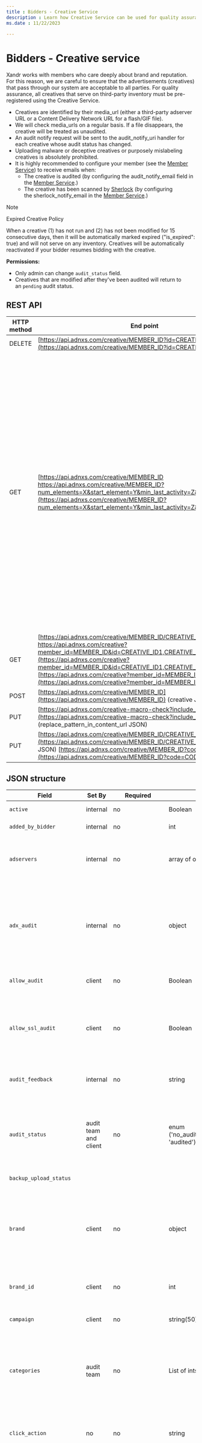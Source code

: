 ```yaml
---
title : Bidders - Creative Service
description : Learn how Creative Service can be used for quality assurance of all creatives that pass through our system.
ms.date : 11/22/2023

---
```



# Bidders - Creative service

Xandr works with members who care deeply about
brand and reputation. For this reason, we are careful to ensure that the
advertisements (creatives) that pass through our system are acceptable
to all parties. For quality assurance, all creatives that serve on
third-party inventory must be pre-registered using the Creative Service.

- Creatives are identified by their media_url (either a third-party
  adserver URL or a Content Delivery Network URL for a flash/GIF file).
- We will check media_urls on a regular basis. If a file disappears, the
  creative will be treated as unaudited.
- An audit notify request will be sent to the audit_notify_uri handler
  for each creative whose audit status has changed.
- Uploading malware or deceptive creatives or purposely mislabeling
  creatives is absolutely prohibited.
- It is highly recommended to configure your member (see the [Member Service](member-service.md)) to receive emails
  when:
  - The creative is audited (by configuring the audit_notify_email field
    in the [Member Service](member-service.md).)
  - The creative has been scanned by [Sherlock](sherlock-creative-quality-control.md) (by configuring
    the sherlock_notify_email in the [Member Service](member-service.md).)

> [!NOTE]
> Expired Creative Policy
>
> When a creative (1) has not run and (2) has not been modified for 15 consecutive days, then it will be automatically marked expired ("is_expired": true) and will not serve on any inventory. Creatives will be automatically reactivated if your bidder resumes bidding with the creative.

**Permissions:**

- Only admin can change `audit_status` field.
- Creatives that are modified after they've been audited will return to
  an `pending` audit status.


## REST API

| HTTP method | End point                                                                                                                                                                                                      | Description                                                                                                                                                                                                                                                                                                                                                                                                                                                                                                                                                                                                                               |
|-------------|----------------------------------------------------------------------------------------------------------------------------------------------------------------------------------------------------------------|-------------------------------------------------------------------------------------------------------------------------------------------------------------------------------------------------------------------------------------------------------------------------------------------------------------------------------------------------------------------------------------------------------------------------------------------------------------------------------------------------------------------------------------------------------------------------------------------------------------------------------------------|
| DELETE      | [https://api.adnxs.com/creative/MEMBER_ID?id=CREATIVE_ID](https://api.adnxs.com/creative/MEMBER_ID?id=CREATIVE_ID)                                                                                                                                                        | Delete a creative.                                                                                                                                                                                                                                                                                                                                                                                                                                                                                                                                                                                                                        |
| GET         | [https://api.adnxs.com/creative/MEMBER_ID https://api.adnxs.com/creative/MEMBER_ID?num_elements=X&start_element=Y&min_last_activity=Z&sort=id.asc](https://api.adnxs.com/creative/MEMBER_ID?num_elements=X&start_element=Y&min_last_activity=Z&sort=id.asc)                                                               | View all of a member's creatives. <br>**Note**: If you have more than 100 creatives for a member, please use the num_elements and start_element parameters discussed below. <br><br> To see a specific number and range of creatives for a member. X is the number of elements to be returned. This should be 100 or lower. Y is the first element of the X elements to be returned. The first element is 0. If you use num_elements, you must also specify the start_element. To retrieve unique paginated results use the parameter `&sort=id.asc` as shown below. You may also specify `min_last_activity=Z` as a filter. Z must be in the form `YYYY-MM-DD`. |
| GET         | [https://api.adnxs.com/creative/MEMBER_ID/CREATIVE_ID https://api.adnxs.com/creative?member_id=MEMBER_ID&id=CREATIVE_ID1,CREATIVE_ID2,CREATIVE_ID3](https://api.adnxs.com/creative?member_id=MEMBER_ID&id=CREATIVE_ID1,CREATIVE_ID2,CREATIVE_ID3) [https://api.adnxs.com/creative?member_id=MEMBER_ID&code=CODE](https://api.adnxs.com/creative?member_id=MEMBER_ID&code=CODE) | View a specific creative.                                                                                                                                                                                                                                                                                                                                                                                                                                                                                                                                                                                                                 |
| POST        | [https://api.adnxs.com/creative/MEMBER_ID](https://api.adnxs.com/creative/MEMBER_ID) (creative JSON)                                                                                                                                                       | Add a new creative.                                                                                                                                                                                                                                                                                                                                                                                                                                                                                                                                                                                                                       |
| PUT         | [https://api.adnxs.com/creative-macro-check?include_tests=1](https://api.adnxs.com/creative-macro-check?include_tests=1) (replace_pattern_in_content_url JSON)                                                                                                               | Modify an existing creative.                                                                                                                                                                                                                                                                                                                                                                                                                                                                                                                                                                                                              |
| PUT         | [https://api.adnxs.com/creative/MEMBER_ID/CREATIVE_ID](https://api.adnxs.com/creative/MEMBER_ID/CREATIVE_ID) (creative JSON) [https://api.adnxs.com/creative/MEMBER_ID?code=CODE](https://api.adnxs.com/creative/MEMBER_ID?code=CODE)                                                                                        |                                                                                                                                                                                                                                                                                                                                                                                                                                                                                                                                                                                                                                           |

## JSON structure

| Field                   | Set By                | Required                                          | Type                                                            | Description                                                                                                                                                                                                                                                                                                                                                                                                                                                                                                                                     |
|-------------------------|-----------------------|---------------------------------------------------|-----------------------------------------------------------------|-------------------------------------------------------------------------------------------------------------------------------------------------------------------------------------------------------------------------------------------------------------------------------------------------------------------------------------------------------------------------------------------------------------------------------------------------------------------------------------------------------------------------------------------------|
| `active`                  | internal              | no                                                | Boolean                                                         | **Read-only**. The current state of the creative.                                                                                                                                                                                                                                                                                                                                                                                                                                                                                                   |
| `added_by_bidder`         | internal              | no                                                | int                                                             | The ID of the bidder that added this creative.                                                                                                                                                                                                                                                                                                                                                                                                                                                                                                  |
| `adservers`               | internal              | no                                                | array of objects                                                | **Read-only**. The ad servers that deliver the creative or are called for data collection purposes during the delivery of the creative.                                                                                                                                                                                                                                                                                                                                                                                                             |
| `adx_audit`               | internal              | no                                                | object                                                          | **Read only**. This object contains information about the status and feedback related to the Google Ad Exchange audit of the creative. Information about whether or not a creative has been approved is returned in the `audit_status` field.                                                                                                                                                                                                                                                                                                         |
| `allow_audit`             | client                | no                                                | Boolean                                                         | Set to true if you would like to opt the creative into the audit process.                                                                                                                                                                                                                                                                                                                                                                                                                                                                       |
| `allow_ssl_audit`         | client                | no                                                | Boolean                                                         | If true, the creative will be submitted for secure (https) auditing. If false, the creative will not be submitted. If true, either media_url_secure or content_secure is required as well. <br> **Default**: false                                                                                                                                                                                                                                                                                                                                       |
| `audit_feedback`          | internal              | no                                                | string                                                          | If the creative has failed the creative audit for Xandr, this includes the audit team's reasoning.                                                                                                                                                                                                                                                                                                                                                                                                                                              |
| `audit_status`            | audit team and client | no                                                | enum ('no_audit','pending','rejected','unauditable', 'audited') | The status of the audit. This field is set by the Xandr creative auditing team. A creative that does not have audit_status "audited" may be resubmitted for audit by setting the audit_status of the creative to "pending."                                                                                                                                                                                                                                                                                                                     |
| `backup_upload_status`    |                       |                                                   |                                                                 | **Deprecated**.                                                                                                                                                                                                                                                                                                                                                                                                                                                                                                                                     |
| `brand`                   | client                | no                                                | object                                                          | Contains the id of the brand of the company advertising the creative, the name, and the category_id. Will be audited. <br> **Tip**: To return `category_name` as well, pass `show_category_name=true` in the query string of your call.                                                                                                                                                                                                                                                                                                                      |
| `brand_id`                | client                | no                                                | int                                                             | The id of the brand of the company advertising the creative.                                                                                                                                                                                                                                                                                                                                                                                                                                                                                    |
| `campaign`                | client                | no                                                | string(50)                                                      | The (optional) name of the campaign for this creative - used for reporting/management purposes.                                                                                                                                                                                                                                                                                                                                                                                                                                                 |
| `categories`              | audit team            | no                                                | List of ints                                                    | IDs of categories associated with the creative - see [Category Service](category-service.md). For GET, these are only returned if you use the flag attributes=true in the request URL.                                                                                                                                                                                                                                                                                                                                                                                 |
| `click_action`            | no                    | no                                                | string                                                          | The action that the device should take when the creative is clicked. Currently, this field will be set to the only supported click action, "click-to-web" <br> **Default**: click-to-web                                                                                                                                                                                                                                                                                                                                                                 |
| `click_target`            | no                    | no                                                | string                                                          | The target of the click_action. For click-to-web, this is the `click_url` of the creative.  `click_url` will eventually be deprecated in favor of this field.                                                                                                                                                                                                                                                                                                                                                                                       |
| `click_trackers`          |                       |                                                   |                                                                 | **Deprecated**.                                                                                                                                                                                                                                                                                                                                                                                                                                                                                                                                     |
| `click_url`               | client                | yes (When creative.format is image)               | string(1000)                                                    | Does not work for Bidder clients.                                                                                                                                                                                                                                                                                                                                                                                                                                                                                                               |
| `code`                    | client                | no                                                | string (100)                                                    | The member code of the creative; used for external ID mapping purposes only (see [Incoming Bid Response from Bidders](incoming-bid-response-from-bidders.md)).                                                                                                                                                                                                                                                                                                                                                                                                                           |
| `content`                 | client                | no (if media_url exists)                          | text                                                            | The raw javascript or html content of the creative used instead of a media_url.                                                                                                                                                                                                                                                                                                                                                                                                                                                                 |
| `content_secure`          | client                | no (if media_url_secure exists)                   | text                                                            | Javascript or HTML content when "format" is "raw-js" or "iframe-html" served on a secure ad call.                                                                                                                                                                                                                                                                                                                                                                                                                                               |
| `created_on`              | internal              | no                                                | timestamp                                                       | The timestamp when the creative was originally uploaded to Xandr                                                                                                                                                                                                                                                                                                                                                                                                                                                                                |
| `creative_upload_status`  |                       |                                                   |                                                                 | **Deprecated**.                                                                                                                                                                                                                                                                                                                                                                                                                                                                                                                                     |
| `description`             |                       | no                                                | string (400)                                                    | Optional description associated with the creative.                                                                                                                                                                                                                                                                                                                                                                                                                                                                                              |
| `filter`                  |                       |                                                   |                                                                 | **Deprecated**.                                                                                                                                                                                                                                                                                                                                                                                                                                                                                                                                     |
| `flash_backup_url`        |                       | no                                                | string                                                          | Backup for flash format creatives, which will be served if the user's browser doesn't support flash.                                                                                                                                                                                                                                                                                                                                                                                                                                            |
| `flash_click_variable`    | client                | no                                                | string                                                          | For flash creatives only. Attempting to `POST` or `PUT` to this field for non-flash creatives is not enabled. This is the name of the Flash clickTAG variable into which Xandr will insert a click tracking URL (if click tracking is enabled) that will be followed when the user clicks on the creative. See [Adobe's designer's guide](https://www.adobe.com/resources/richmedia/tracking/designers_guide/) on how to set up a Flash file to use the clickTAG variable.                                                                                                                                                 |
| `format`                  |                       |                                                   |                                                                 | **Deprecated**.                                                                                                                                                                                                                                                                                                                                                                                                                                                                                                                                     |
| `height`                  | client                | yes                                               | int                                                             | The height of the creative in pixels.                                                                                                                                                                                                                                                                                                                                                                                                                                                                                                           |
| `id`                      | internal              | yes (on update)                                   | int                                                             | The ID of the creative; used for internal matching purposes only.                                                                                                                                                                                                                                                                                                                                                                                                                                                                               |
| `impression_trackers`     |                       |                                                   |                                                                 | **Deprecated**.                                                                                                                                                                                                                                                                                                                                                                                                                                                                                                                                     |
| `is_expired`              | internal              | no                                                | boolean                                                         | Indicates whether the creative has been served or modified in the past 15 days.                                                                                                                                                                                                                                                                                                                                                                                                                                                                 |
| `is_prohibited`           | internal              | no                                                | boolean                                                         | True if the Xandr internal auditing system has detected malicious behavior while analyzing the creative. If True, this creative will not be eligible to serve.                                                                                                                                                                                                                                                                                                                                                                                  |
| `is_suspicious`           | internal              | no                                                | boolean                                                         | True if the Xandr internal auditing system has detected suspect behavior while analyzing the creative. If True, this creative will not be eligible to serve.                                                                                                                                                                                                                                                                                                                                                                                    |
| `language_id`             | audit team            | no                                                | int                                                             | ID of the creative's language - see [Language service](language-service.md)                                                                                                                                                                                                                                                                                                                                                                                                                                                                                            |
| `last_activity`           | internal              | no                                                | timestamp                                                       | The date and time when the creative was last modified. Timezone is UTC. **Read Only**.                                                                                                                                                                                                                                                                                                                                                                                                                                                              |
| `last_checked`            | internal              | no                                                | timestamp                                                       | The timestamp that the URL was last checked for existence.                                                                                                                                                                                                                                                                                                                                                                                                                                                                                      |
| `media_subtypes`          |                       |                                                   |                                                                 | **Deprecated**.                                                                                                                                                                                                                                                                                                                                                                                                                                                                                                                                     |
| `media_url`               | client                | no (if content exists)                            | string(1000)                                                    | The URL of the creative - can be image, flash, html, javascript. URL must exist and should be on a CDN or equivalent.                                                                                                                                                                                                                                                                                                                                                                                                                           |
| `media_url_secure`        | client                | no (if content_secure exists)                     | string(1000)                                                    | The URL of the secure (https) creative - can be image, flash, HTML, javascript to be served on a secure ad call. URL must exist and should be on a CDN or equivalent.                                                                                                                                                                                                                                                                                                                                                                           |
| `member_id`               | client                | no                                                | int                                                             | The ID of the member this creative belongs to. This is specified in the URI of the API call and does not need to also be in the JSON.                                                                                                                                                                                                                                                                                                                                                                                                           |
| `mobile`                  | client                | no                                                | object                                                          | Information needed for mobile creatives to pass the creative audit. See [Mobile](#mobile) below.                                                                                                                                                                                                                                                                                                                                                                                                                                                           |
| `native`                  |                       |                                                   |                                                                 | **Deprecated**.                                                                                                                                                                                                                                                                                                                                                                                                                                                                                                                                     |
| `native_attribute`        | client                | yes (required for native ads with template 39461) | object                                                          | This is the native object that contains elements required for native ads. For more information, see the description of the [Native Attribute](#native-attribute) object below.                                                                                                                                                                                                                                                                                                                                                                                       |
| `no_iframes`              |                       |                                                   |                                                                 | **Deprecated**.                                                                                                                                                                                                                                                                                                                                                                                                                                                                                                                                     |
| `no_iframes`              |                       |                                                   |                                                                 | **Deprecated**.                                                                                                                                                                                                                                                                                                                                                                                                                                                                                                                                     |
| `not_found`               | internal              | no                                                | boolean                                                         | How many times the URL has failed to load. After a certain number of checks, the creative will deactivate.                                                                                                                                                                                                                                                                                                                                                                                                                                      |
| `original_content`        | internal              | no                                                | string                                                          | This field is for reference only. When a tag with third party content is uploaded to Xandr, the original content uploaded with the creative will be stored in this field. <br> **Default**: Required on POST when submitting as type  `raw-html`.                                                                                                                                                                                                                                                                                                          |
| `original_content_secure` | internal              | no                                                | string                                                          | See original_content. This is the secure version of this content.                                                                                                                                                                                                                                                                                                                                                                                                                                                                               |
| `passed_sherlock_audit`   | internal              | no                                                | boolean                                                         | Indicates whether the creative has been recently checked by the Xandr automated creative auditing system ("Sherlock").                                                                                                                                                                                                                                                                                                                                                                                                                          |
| `pixel_type`              |                       |                                                   |                                                                 | **Deprecated**. Please use the `pixels` field instead.                                                                                                                                                                                                                                                                                                                                                                                                                                                                                                |
| `pixel_url`               |                       |                                                   |                                                                 | **Deprecated**. Please use the `pixels` field instead.                                                                                                                                                                                                                                                                                                                                                                                                                                                                                                |
| `pixel_url_secure`        |                       |                                                   |                                                                 | **Deprecated**. Please use the `pixels` field instead.                                                                                                                                                                                                                                                                                                                                                                                                                                                                                                |
| `pixels`                  | client                | no                                                | array of objects                                                | The pixels to serve with the creative. They can be for external impression tracking, external click tracking, or other purposes, such as adding the AdChoices icon to a creative. See [Pixels](#pixels) below for more details.                                                                                                                                                                                                                                                                                                                            |
| `placement`               | client                | no                                                | string(50)                                                      | The (optional) name of the placement for this creative - used for reporting/management purposes.                                                                                                                                                                                                                                                                                                                                                                                                                                                |
| `pop_values`              |                       |                                                   |                                                                 | **Deprecated**.                                                                                                                                                                                                                                                                                                                                                                                                                                                                                                                                     |
| `segments`                | client                | no                                                | array                                                           | A list of segments that a user will be added to upon viewing or clicking on this creative. For more information, see [Segments](#segments) below.  Example: `"segments": [ { "id": 11111, "action": "add_on_view" }, { "id": 22222, "action": "add_on_click" } ]`                                                                                                                                                                                                                                                                                              |
| `size_in_bytes`           | internal              | no                                                | int                                                             | The size of the media file in bytes.                                                                                                                                                                                                                                                                                                                                                                                                                                                                                                            |
| `sla`                     | client                | no                                                | integer                                                         | The target timeframe when requesting a platform audit.  A value of 0 is standard, 2 is priority/rush.  Default is 0. <br> **Note**: When requesting a standard audit, the api will populate this field with a value of null.                                                                                                                                                                                                                                                                                                                             |
| `ssl_status`              | audit team            | no                                                | enum('disabled','pending','approved','failed')                  | Only creatives with ssl_status = approved will be eligible to serve on secure inventory.  **Note**: If a creative fails the ssl Sherlock audit, you can submit it for a retest (once you've fixed the downstream non-secure content) by changing this field to "pending". <br> **Default**: 'disabled'                                                                                                                                                                                                                                                       |
| `state`                   | internal              | no                                                | enum                                                            | The state of the creative. Possible values are "active" or "inactive"                                                                                                                                                                                                                                                                                                                                                                                                                                                                           |
| `status`                  | client                | no                                                | object                                                          | The status of the creative describing if the creative is ready to serve. See [Status](#status) below for details.                                                                                                                                                                                                                                                                                                                                                                                                                                          |
| `technical_attributes`    | audit team            | no                                                | List of ints                                                    | IDs of technical attributes associated with the creative - see [Technical Attribute Service](technical-attribute-service.md). For GET, these are only returned if you use the flag attributes=true in the request URL.                                                                                                                                                                                                                                                                                                                                                            |
| `template`                | client                | yes                                               | object                                                          | The creative template (ex.:  `template_id 6` ) for the creative's format and media type (i.e., flash and expandable). The template includes code to control how the creative renders on web pages. For more details, see [Creative Template](#creative-template) below. <br> **Warning**: When using a template for the "raw-html" format (HTML that will not be served in an iFrame), everything in the `content` field must be `escaped` (quotes, slashes, etc.,) and wrapped in a `document.write()`; statement. This is necessary to deliver the content to the page **Default**: `POST` |
| `text_description`        | client                | yes, only if format is text                       | string up to 70 characters                                      | The lower line of text displayed in a text creative                                                                                                                                                                                                                                                                                                                                                                                                                                                                                             |
| `text_display_url`        | client                | yes, only if format is text                       | string up to 35 characters                                      | The readable URL displayed in a text creative                                                                                                                                                                                                                                                                                                                                                                                                                                                                                                   |
| `text_title`              | client                | yes, only if format is text                       | string up to 25 characters                                      | The top line of text displayed in a text creative                                                                                                                                                                                                                                                                                                                                                                                                                                                                                               |
| `track_clicks`            |                       |                                                   |                                                                 | **Deprecated**.                                                                                                                                                                                                                                                                                                                                                                                                                                                                                                                                     |
| `track_clicks`            |                       |                                                   |                                                                 | **Deprecated**.                                                                                                                                                                                                                                                                                                                                                                                                                                                                                                                                     |
| `video_attribute`         | client                | no                                                | object                                                          | Attributes for third-party in-stream (VAST) video creatives. See [Video Attribute](#video-attribute) below for more details.                                                                                                                                                                                                                                                                                                                                                                                                                                        |
| `width`                   | client                | yes                                               | int                                                             | The width of the creative in pixels.                                                                                                                                                                                                                                                                                                                                                                                                                                                                                                            |


## Mobile

| Field                        | Type   | Description                                                                                                                                                                                                                                                         |
|------------------------------|--------|---------------------------------------------------------------------------------------------------------------------------------------------------------------------------------------------------------------------------------------------------------------------|
| `alternative_landing_page_url` | string | An alternative landing page URL that can be viewed in a desktop browser for creatives that have a landing page targeted to a specific device, operating system, or carrier. <br> **Warning**: You must provide an auditable URL in order for your creative to pass auditing. |



**Audio**

| Field        | Type   | Description                                                                                                                                                                                                                                                                                                                                                                                                                         |
|--------------|--------|-------------------------------------------------------------------------------------------------------------------------------------------------------------------------------------------------------------------------------------------------------------------------------------------------------------------------------------------------------------------------------------------------------------------------------------|
| `click_target` | string | The target of the click_action, which is the action that the device should take when the creative is clicked. Enter a URL that our audit team can use to verify the brand and attributes of your audio creative. Ensure that the site the URL points to is in the same language as the audio. This URL is used only for auditing purposes.  **Warning**: You must provide an auditable URL in order for your creative to pass auditing. |


## Video attribute

The template id for `video_attribute` is 6439 - Video: Standard VAST
(also accepts VPAID), and the object includes the following fields:

> [!NOTE]
> Audio The video attribute object is also used to create audio creatives. The template id for audio is 38745 - Xandr Audio Template (VAST). Both XML-urls and audio file urls are accepted.
>
> VAST check. 
> 
> When adding a third party VAST or VPAID video creative, a series of checks are performed on the XML. There are different outputs you may see and corrective action that can be taken. See [VAST Check](vast-check.md) for details. 


| Field        | Type    | Description                                                                                                                                                                              |
|--------------|---------|------------------------------------------------------------------------------------------------------------------------------------------------------------------------------------------|
| `duration_ms`  | double  | The duration, in milliseconds, of the in-stream (VAST) video creative. This must be greater than `0`.                                                                                      |
| `is_skippable` | boolean | If `true`, the in-stream (VAST) video creative is skippable. Only third-party skippable VAST video creatives are supported; therefore, when `is_skippable` is `true`, `is_hosted` must be `false`. |
| `wrapper`      | object  | The VAST document wrapper that contains the `elements` array and the `trackers` array.                                                                                                       |

## Video attribute wrapper

The `wrapper` object contains the following fields:

| Field      | Type   | Description                      |
|------------|--------|----------------------------------|
| `elements`   | array  | Elements of the VAST wrapper.    |
| `secure_url` | string | Secure URL of the VAST document. |
| `url`        | string | URL of the VAST document.        |

  
**Video attribute wrapper element**

The `elements` array contains the following fields:

At least one element must be specified.

| Field                | Type   | Description                                          |
|----------------------|--------|------------------------------------------------------|
| `trackers`             | array  | VAST event trackers.                                 |
| `type`                 | string | Read only. Type of element. Possible value: "linear" |
| `vast_element_type_id` | int    | VAST element ID. Possible value: `1`: linear           |

 
**Video attribute event trackers**

You can drop pixels on every event that we track in reporting (see
vast_event_type_id below). Add the pixel(s) as `trackers` on the
creative. The `trackers` array contains the following fields: 

| Field              | Type    | Description                                                                                                                                                                                                                                                                                                   |
|--------------------|---------|---------------------------------------------------------------------------------------------------------------------------------------------------------------------------------------------------------------------------------------------------------------------------------------------------------------|
| `event_type`         | string  | Read only. The type of event corresponding to `vast_event_type_id`.                                                                                                                                                                                                                                             |
| `is_segment_pixel`   | boolean | Defines the pixel as a segment pixel, and ensures the userid for that event is added to segment regardless of device type. Default value = **false**. Where this is set to **true**, the url must be configured in the standard format: [https://ib.adnxs.com/seg?add=segmentID](https://ib.adnxs.com/sbounce?%2Fseg%3Fadd%3D137401), otherwise you will receive an error.  |
| `name`               | string  | The name of the event tracker.                                                                                                                                                                                                                                                                                |
| `secure_url`         | string  | The secure URL of the event tracker.                                                                                                                                                                                                                                                                          |
| `url`                | string  | The URL of the event tracker.                                                                                                                                                                                                                                                                                 |
| `vast_event_type_id` | int     | The ID of the VAST event. Possible values: <br> -  1: service <br> - 2: start <br> - 3: skip <br> - 4: error <br> - 5: first_quartile <br> - 6: midpoint <br> - 7 : third_quartile <br> - 8: completion <br> - 9: impression <br> - 10: click                                                                                                                                         |


## Creative template  


You can use the [Creative Template Service](creative-template-service.md) to view all rendering templates that can be assigned to creatives.

| Field | Type | Description                      |
|-------|------|----------------------------------|
| `id`    | int  | The ID of the creative template. |


Here are standard template ids for the most common creative formats.

| ID   | Format      | Name            |
|------|-------------|-----------------|
| `1`    | url-html    | Standard Banner |
| `2`    | url-js      | Standard Banner |
| `3`    | flash       | Standard Banner |
| `4`    | image       | Standard Banner |
| `5`    | raw-js      | Standard Banner |
| `6`    | raw-html    | Standard Banner |
| `7`    | iframe-html | Standard Banner |
| `8`    | url-xml     | In-Banner Video |
| `9`    | url-html    | Popup           |
| `10`   | url-js      | Popup           |
| `11`   | flash       | Popup           |
| `12`   | image       | Popup           |
| `13`   | raw-js      | Popup           |
| `14`   | raw-html    | Popup           |
| `15`   | iframe-html | Popup           |
| `6439` | VAST, VPAID | Standard VAST   |

For Expandable creatives, please see the [Expandables and Rich Media](expandables-and-rich-media.md) page for more details.

## Status

| Name                               | Type           | Description                                                                                                                                                           |
|------------------------------------|----------------|-----------------------------------------------------------------------------------------------------------------------------------------------------------------------|
| `user_ready`                         | boolean        | The status of the creative set by the user describing if the creative is ready to serve or not. Possible values: "true" or "false" <br> **Default**: true                      |
| `hosted_assets_association_complete` | boolean / null | **Read-only**. Status of the creative uploaded by Xandr's internal systems. Possible values: "true" or "false" for hosted creatives and "null" for third-party creatives. |


## Native attribute

The `native_attribute` object contains the following fields. For more
information, see **Adding a native creative** in the Examples .

| Field               | Type             | Description                                                                                                                                                                                                   |
|---------------------|------------------|---------------------------------------------------------------------------------------------------------------------------------------------------------------------------------------------------------------|
| `data_assets`         | array of objects | Attributes of the native creative. See [Data Assets](#data-assets) below for more details.                                                                                                                                    |
| `image_assets`        | array of objects | Attributes of each individual image. See [Image Assets](#image-assets) for more details.                                                                                                                                       |
| `image_trackers`      | array of objects | A list of third-party impression tracking URLs intended to be used with native creatives. For more information, see [Image Trackers](#image-trackers) below.                                                                     |
| `javascript_trackers` | array of objects | A list of third-party impression tracking URLs. For more information, see [Javascript Trackers](#javascript-trackers) below. All OpenRTB and Xandr macros are supported for this field except for ${AUCTION_PRICE} and ${PRICE_PAID}. |
| `link`                | object           | URLs associated with the native creative. See [Link](#link) below for details.                                                                                                                                         |
| `privacy_url`         | string           | If support was indicated in the request, URL of a page informing the user about the buyer’s targeting activity. Xandr does not provide a default privacy link.                                                |
| `video_assets`        | array of objects | Attributes of the video assets. See Video Assets for more details.                                                                                                                                            |

> [!NOTE]
> Please use image_trackers for impression trackers and link.trackers for click trackers.

## Link

The `link` object contains the landing page URL, fallback URL and
Trackers associated with the native creative. The `link` object is
required for native attribute.

The `link` object includes the following fields:

| Field        | Type             | Description                                                                                                                                                    |
|--------------|------------------|----------------------------------------------------------------------------------------------------------------------------------------------------------------|
| `fallback_url` | string           | A backup url if the main deeplink url is not supported.                                                                                                        |
| `trackers`     | array of objects | A list of third-party tracking URLs intended to be used with native creatives. This should be an array of click trackers. See [Trackers](#trackers) below for more details. |
| `url`          | string           | The landing page of the native creative. **Required On**: `POST`,`PUT`                                                                                                 |

> [!NOTE]
> All native creatives are submitted for secure auditing by default.
> - If the secure url has not been specified for any tracker (image trackers, javascript trackers, and creative image asset trackers), secure audit is disabled for that creative.
>
> - If the secure URL has not been specified, but URL is prefixed wit \`https\`, the creative will be submitted for secure audit.

## Trackers

| Name       | Type   | Description                                                                                         |
|------------|--------|-----------------------------------------------------------------------------------------------------|
| `url`        | string | A third-party impression tracking URL. This should contain your impression tracker.                 |
| `url_secure` | string | A third-party impression tracking URL (that uses SSL). This should contain your impression tracker. |

 
## Image trackers

| Name       | Type   | Description                                                                                         |
|------------|--------|-----------------------------------------------------------------------------------------------------|
| `url`        | string | A third-party impression tracking URL. This should contain your impression tracker.                 |
| `url_secure` | string | A third-party impression tracking URL (that uses SSL). This should contain your impression tracker. |


## Javascript trackers

| Name       | Type   | Description                                           |
|------------|--------|-------------------------------------------------------|
| `url`        | string | A third-party javascript tracking URL.                |
| `url_secure` | string | A third-party javascript tracking URL (that uses SSL) |

## Data assets

The `data_assets` object includes the following fields:

| Field     | Type   | Description                                                                                                                                                                                                                                                                                                                                                                                                                                                                                                                                                                                                                                                                                                                   |
|-----------|--------|-------------------------------------------------------------------------------------------------------------------------------------------------------------------------------------------------------------------------------------------------------------------------------------------------------------------------------------------------------------------------------------------------------------------------------------------------------------------------------------------------------------------------------------------------------------------------------------------------------------------------------------------------------------------------------------------------------------------------------|
| `data_type` | string | The asset type for the native creative. Possible values: <br> - sponsored_by <br> - title <br> - description <br> - rating <br> - call_to_action <br> - display_url <br> - likes <br> - downloads <br> - price <br> - sale_price <br> - phone <br> - address <br> - additional_description                                                                                                                                                                                                                                                                                                                                                                                                                                                                                                                               |
| `value`     | string | The description of the `data_type asset` that you have specified. <br> - "sponsored_by" - brand name of the sponsor <br> - "title" - title of the creative <br> - "description" - description of the product or service being advertised <br> - "rating" - rating of the product being offered <br> - "call_to_action" - suggested action for next step  <br> - "display_url" - the URL you would like displayed <br> - "likes" - social media likes <br> - "downloads" - number downloads/installs of this product <br> - "price" - Price for product / app / in-app purchase <br> - "sale_price" - sale price that can be used together with price to indicate a discounted price <br> - "phone" - phone number "address" - address <br> - "additional_description" - the longer version of your ad's description |

## Image assets

The image`_assets` object includes the following fields:

| Field                | Type   | Description                                                                                                                                |
|----------------------|--------|--------------------------------------------------------------------------------------------------------------------------------------------|
| `creative_asset_image` | object | The object containing details of the creative asset. Required for third-party native creatives. See details in [Creative Asset Image](#creative-asset-image) below. |
| `image_type`           | string | The format of the image. Possible values include: <br> - icon_image <br> - main_image                                                                    |


## Creative asset image

| Field      | Type   | Description                                |
|------------|--------|--------------------------------------------|
| `height`     | int    | The height of the image. Value must be > 0 |
| `url`        | string | The url of the image.                      |
| `url_secure` | string | The secure url of the image.               |
| `width`      | int    | The width of the image. Value must be > 0  |


**Video assets**

The video_assets object includes the following fields:

| Field             | Type | Description                                                                                                                                                                        |
|-------------------|------|------------------------------------------------------------------------------------------------------------------------------------------------------------------------------------|
| `video_creative_id` | int  | The Xandr creative id of the video asset associated with the native creative. **Note**: A separate video creative must be registered first before registering a native video creative. |

 
## Pixels

You use this array to add up to five
Xandr-approved and custom pixels to a creative.

**Xandr-approved pixels** are from trusted,
commonly-used providers. Most of them do not cause the creative to be
resubmitted for audit. To add a Xandr-approved
pixel to a creative, you need to pass only the pixel_template_id and the
number of params that the pixel requires. See the "Adding a
Xandr-approved pixel to a creative" example
below for further guidance. Note that you can use the [Pixel Template Service](pixel-template-service.md) to get information about these pixels, including whether or not they trigger re-audit.

Custom pixels are defined by you and do cause the creative to be
resubmitted for audit. To add a custom pixel, you need to pass only the
format and, depending on the format, the content or url. See the
[Adding a custom pixel to a creative](#adding-a-custom-pixel-to-a-creative) example below for further guidance.

| Field             | Type         | Description                                                                                                                                                                                       |
|-------------------|--------------|---------------------------------------------------------------------------------------------------------------------------------------------------------------------------------------------------|
| `content`           | string (255) | If the pixel format is "raw-js", the HTML or JavaScript content to serve with the creative.                                                                                                       |
| `format`            | enum         | The format of the pixel. Possible values: "raw-js", "url-html", "url-js", or "url-image".                                                                                                         |
| `id`                | int          |**Read-only**. The ID of the pixel.                                                                                                                                                                   |
| `param_1`           | string       | For Xandr-approved pixel: The value for the first parameter in the pixel content or URL. To find out how many parameters are required for a Xandr-approved pixel, use the [Pixel Template Service](pixel-template-service    .md). |
| `param_2`           | string       | For Xandr-approved pixel: The value for the second parameter in the pixel content or URL.                                                                                                         |
| `param_3`           | string       | For Xandr-approved pixel: The value for the third parameter in the pixel content or URL.                                                                                                          |
| `param_4`           | string       | For Xandr-approved pixel: The value for the fourth parameter in the pixel content or URL.                                                                                                         |
| `param_5`           | string       | For Xandr-approved pixel: The value for the fifth parameter in the pixel content or URL.                                                                                                          |
| `pixel_template_id` | int          | The ID of the Xandr-approved pixel. You can use the [Pixel Template Service](pixel-template-service.md) to get this ID.                                                                                                        |
| `url`               | string (255) | If the pixel format is "url-html", "url-js", "url-image", or "raw-url", the URL of the HTML, JavaScript, or Image pixel to serve with the creative.                                               |


## Segments

These fields will be included in the Segments array:

| Field      | Type   | Description                                                                                                                           |
|------------|--------|---------------------------------------------------------------------------------------------------------------------------------------|
| `action`     | enum   | The action taken by users that will add them to the segment. Possible values: 'add on view' or 'add on click'. <br> **Required On**: POST, PUT |
| `id`         | int    |  The ID of the segment. <br> **Required On**: POST, PUT                                                                                        |
| `name`       | string | The segment's name.                                                                                                                   |
| `segment_id` | int    |  The ID of the segment. This field contains the same information as the id field.                                                     |

| Field                  | Type   | Description                                                                                                                                                                                                                                                                                                                                                                                               |
|------------------------|--------|-----------------------------------------------------------------------------------------------------------------------------------------------------------------------------------------------------------------------------------------------------------------------------------------------------------------------------------------------------------------------------------------------------------|
| `landing_page_url`       | string | The landing page URL entered by the Xandr administrator during the audit process. <br> **Default**: `null`                                                                                                                                                                                                                                                                                                           |
| `thirdparty_campaign_id` | int    |  **Read-only**. If the campaign has been synced with a third-party, this is the ID in the third-party system. <br> **Default**: `null`                                                                                                                                                                                                                                                                                   |
| `thirdparty_creative_id` | int    | **Read-only**. If the creative has been synced with a third-party such as Yahoo Ad Exchange, this is the ID in the third-party system.If an issue arises with the sync, you can reset `thirdparty_creative_id` to null with the following PUT call: `$ curl -b cookies -c cookies -X PUT -d '{"creative":{}}' 'https://api.adnxs.com/creative/MEMBER_ID/CREATIVE_ID&reset_thirdparty_creative_id'` **Default**: `null` |



## Changes that cause Re-Audit

Once a creative has passed Xandr audit
(audit_status is "audited"), changing any of the following fields causes
the creative to be resubmitted for audit (allow_audit is set to
"pending"):

- width
- height
- content
- media_url
- click_url
- template
- custom_macros
- media_subtypes
- language
- categories
- technical_attributes
- brand_id
- pixel_url
- pixels (if adding or removing a custom pixel or a
  Xandr-approved pixel)
- text_title (if text creative)
- text_description (if text creative)
- text_display_url (if text creative)
- pop_window_maximize (if pop creative)
- pop_is_tag_initiated (if pop creative and changing from false to true)
- video_attribute
- media_assets

Also, if the audit_status is "no_audit", changing allow_audit from
"false" to "true" causes the creative to be resubmitted for
Xandr audit.

## Examples

**Adding a creative**

``` 
$ cat creative
{
 "creative":
  {     "width" : 300,
        "height" : 250,
        "media_url" : "https://ad.doubleclick.net/adi/ABC.Advertising.com/DEF.40;sz=300x250;click0=",
        "template":{
           "id": 1 
        }
  }
}
```

``` 
$ curl -b cookies -c cookies -X POST -d @creative.json "https://api.adnxs.com/creative/5"
{
  "response": {
    "status": "OK",
    "count": 1,
    "id": 703355,
    "creative": {
      "id": 703355,
      "active": true,
      "member_id": 5,
      "description": null,
      "code": null,
      "code2": null,
      "media_url": "https:\/\/ad.doubleclick.net\/adi\/ABC.Advertising.com\/DEF.40;sz=300x250;click0=",
      "audit_status": "pending",
      "allow_audit": true,
      "size_in_bytes": 0,
      "last_checked": null,
      "not_found": 0,
      "added_by_bidder": null,
      "campaign": null,
      "placement": null,
      "format": null,
      "width": 300,
      "height": 250,
      "click_url": null,
      "landing_page_url": null,
      "flash_click_variable": null,
      "no_iframes": false,
      "content": null,
      "original_content": null,
      "track_clicks": true,
      "audit_feedback": null,
      "created_on": "2013-10-31 21:17:17",
      "flash_backup_url": null,
      "is_self_audited": false,
      "file_name": null,
      "is_prohibited": false,
      "last_activity": "2013-10-31 21:17:17",
      "passed_sherlock_audit": true,
      "is_expired": false,
      "creative_upload_status": null,
      "backup_upload_status": null,
      "filter": null,
      "is_suspicious": false,
      "suspicious_activity_timestamp": null,
      "media_subtypes": [
        "banner"
      ],
      "no_adservers": false,
      "is_blanking": false,
      "is_rotating": false,
      "text_title": null,
      "text_description": null,
      "text_display_url": null,
      "click_action": "click-to-web",
      "click_target": null,
      "ssl_status": "disabled",
      "allow_ssl_audit": false,
      "media_url_secure": null,
      "content_secure": null,
      "original_content_secure": null,
      "flash_backup_url_secure": null,
      "is_hosted": false,
      "content_source": "standard",
      "thirdparty_creative_id": null,
      "thirdparty_campaign_id": null,
      "custom_request_template": null,
      "brand": {
        "id": 1,
        "name": "Unknown",
        "category_id": 8
      },
      "language": {
        "id": 1,
        "name": "English"
      },
      "template": {
        "id": 1
      },
      "segments": null,
      "pixels": null,
      "mobile": null,
      "brand_id": 1,
      "sla": "0",
      "sla_eta": "2013-11-01 11:18:17"
    }
  }
}
```

**View the creative that was added**

``` 
$ curl -b cookies -c cookies 'https://api.adnxs.com/creative/5/6'
{
   "response":{
        "status":"OK",
        "creative":{
                "id": 6,
                "active": true,
                "member_id": 5,
                "description": null,
                "code": null,
                "brand_id": 43,
                "media_url": "https:\/\/ad.doubleclick.net\/adi\/ABC.Advertising.com\/DEF.40;sz=300x250;click0=",
                "audit_status": "pending",
                "allow_audit": true,
                "size_in_bytes": 18467,
                "last_checked": null,
                "not_found": false,
                "added_by_bidder": 14,
                "campaign": null,
                "placement": null,
                "format": "url-html",
                "width": 300,
                "height": 250,
                "click_url": "",
                "flash_click_variable": null,
                "pixel_url": "",
                "no_iframes": false,
                "content": null,
                "original_content": null,
                "track_clicks": true,
                "pixel_type": "image",
                "audit_feedback": null,
                "created_on": "0000-00-00 00:00:00",
                "flash_backup_url": null,
                                "is_self_audited": false,
                "last_activity": "2008-08-26 05:41:04",
                                "passed_sherlock_audit": true,
                                "is_expired": false,
                                "creative_upload_status": null,
                                "backup_upload_status": null,
                        "filter": null,
                        "is_suspicious": false,
                        "suspicious_activity_timestamp": null,
                        "media_subtypes": [
                                "banner"
                        ],
                        "no_adservers": false,
                        "is_blanking": false,
                        "is_rotating": false,
                        "text_title": null,
                        "text_description": null,
                        "text_display_url": null,
                        "click_action": "click-to-web",
                        "click_target": null,
                        "ssl_status": "disabled",
                        "allow_ssl_audit": false,
                        "media_url_secure": null,
                        "content_secure": null,
                        "original_content_secure": null,
                        "flash_backup_url_secure": null,
                        "is_hosted": false,
                        "content_source": "standard",
                        "thirdparty_creative_id": null,
                        "thirdparty_campaign_id": null,
                        "custom_request_template": null,
                        "brand": {
                                "id": 5,
                                "name": "Adobe",
                                "category_id": 27
                        },
                        "language": {
                                "id": 16,
                                "name": "Norwegian"
                        },
                        "template": {
                                "id": 1
                                },
                        "segments": null,
                        "pixels": null,
                        "mobile": null,
                        "brand_id": 5,
                        "sla": null,
                        "sla_eta": null
                        }
  }
}
```

**Modifying a creative**

If you then decide to add a campaign name "Triple Play - October 2008"
to the creative for reporting purposes:

``` 
$ cat creative_mod
{"creative" : {
        "campaign":"Triple Play - October 2008"
        }
}
$ curl -b cookies -c cookies -X PUT --data-binary @creative_mod 'https://api.adnxs.com/creative/5/6'
{
   "response":{
        "status":"OK",
        "id":6
}}
```

And then to view the change:

``` 
$ curl -b cookies -c cookies 'https://api.adnxs.com/creative/5/6'
{
    "response": {
        "creatives": [
            {
                "id": 6,
                "active": true,
                "member_id": 5,
                "description": null,
                "code": null,
                "brand_id": 43,
                "media_url": "https:\/\/ad.doubleclick.net\/adi\/ABC.Advertising.com\/DEF.40;sz=300x250;click0=",
                "audit_status": "pending",
                "allow_audit": true,
                "size_in_bytes": 18467,
                "last_checked": null,
                "not_found": 0,
                "added_by_bidder": 14,
                "campaign": "Triple Play - October 2008",
                "placement": null,
                "format": "url-html",
                "width": 300,
                "height": 250,
                "click_url": "",
                "flash_click_variable": null,
                "pixel_url": "",
                "no_iframes": false,
                "content": null,
                "original_content": null,
                "track_clicks": true,
                "pixel_type": "image",
                "audit_feedback": null,
                "created_on": "2008-08-26 05:41:04",
                "flash_backup_url": null,
                "last_activity": "2008-09-14 06:20:04"
            }
        ],
        "status": "OK"
    }
}
```

**Submit a creative for audit**

If you would like to request an audit for a creative it must be active
and have the `allow_audit` field set to true:

``` 
$ cat creative_mod
{"creative" : {
        "audit_status": "pending",
                "allow_audit" : true
        }
}
$ curl -b cookies -c cookies -X PUT --data-binary @creative_mod 'https://api.adnxs.com/creative/5/6'
{
   "response":{
        "status":"OK",
        "id":6
}}
```

**Unexpire a creative and resubmit for audit**

If a creative has expired, you can update it with these settings to set
the status to "pending" and resubmit the creative for audit. Note that
as of November 2017, creatives that have been expired for over one year
will be permanently deleted. See "Expired Creative Policy" at the top of
this page for more information.

``` 
$ cat unexpire_creative
{
    "creative": {
    "audit_status": "pending",
    "allow_audit": true,
    "status": {
        "user_ready": true
        }
    }
}
```

**Submit a mobile creative for audit**

This example uses the new `mobile` object:

``` 
$ cat mobile_creative
{
    "creative" : {
        "audit_status": "pending",
        "allow_audit" : true,
        "mobile" : {
                 "alternative_landing_page_url" : "https://..."
        }
    }
}
$ curl -b cookies -c cookies -X PUT --data-binary @creative_mod 'https://api.adnxs.com/creative/5/6'
{
   "response":{
        "status":"OK",
        "id":6
   }
}
```

**Submit a creative for priority audit**

If you would like to submit for a priority audit. Set "sla" to 2 (a
value of 1 is not currently used). You will be charged a priority audit
fee per your contract.

``` 
$ cat creative_mod
{"creative" : {
        "audit_status": "pending",
        "sla": 2
        }
}
$ curl -b cookies -c cookies -X PUT --data-binary @creative_mod 'https://api.adnxs.com/creative/5/6'
{
   "response":{
        "status":"OK",
        "id":6
}}
```

**View the estimated audit time for your creative ('sla_eta')**

``` 
$ curl -b cookies -c cookies 'https://api.adnxs.com/creative/5/6'
{
    "response": {
        "creatives": [
            {
                "id": 6,
                ...
                "audit_status": "pending",
                "sla": 0,
                "sla_eta": "2011-05-21 05:33:06"
            }
        ],
        "status": "OK"
    }
}
```

**Adding a creative (third-party HTML tag)**

``` 
$ cat creative
{
 "creative":
  { "width" : 300,
    "height" : 250,
    "media_url" : "https://ad.doubleclick.net/adi/ABC.Advertising.com/DEF.40;sz=300x250;click0=",
    "template":{
       "id": 1
    }
  }
}                       
$ curl -b cookies -c cookies -X POST -d @creative.json 'https://api.sand-08.adnxs.net/creative?member_id=1282'   
  
{
    "response":{
        "status":"OK",
        "count":1,
        "start_element":null,
        "num_elements":null,
        "id":816447,
        "creative":{
            "id":816447,
            "active":true,
            "member_id":1282,
            "description":null,
            "code":null,
            "code2":null,
            "media_url":"https:\/\/ad.dblclick.net\/adi\/ABC.Advertising.com\/DEF.40;sz=300x250;click0=",
            "audit_status":"pending",
            "allow_audit":true,
            "size_in_bytes":0,
            "last_checked":null,
            "not_found":0,
            "added_by_bidder":null,
            "campaign":null,
            "placement":null,
            "format":null,
            "width":300,
            "height":250,
            "click_url":null,
            "landing_page_url":null,
            "flash_click_variable":null,
            "no_iframes":false,
            "content":null,
            "original_content":null,
            "track_clicks":true,
            "audit_feedback":null,
            "created_on":"2014-01-24 16:02:31",
            "flash_backup_url":null,
            "is_self_audited":false,
            "file_name":null,
            "is_prohibited":false,
            "last_activity":"2014-01-24 16:02:31",
            "passed_sherlock_audit":true,
            "is_expired":false,
            "creative_upload_status":null,
            "backup_upload_status":null,
            "filter":null,
            "is_suspicious":false,
            "suspicious_activity_timestamp":null,
            "media_subtypes":[
                "banner"
            ],
            "no_adservers":false,
            "is_blanking":false,
            "is_rotating":false,
            "text_title":null,
            "text_description":null,
            "text_display_url":null,
            "click_action":"click-to-web",
            "click_target":null,
            "ssl_status":"disabled",
            "allow_ssl_audit":false,
            "media_url_secure":null,
            "content_secure":null,
            "original_content_secure":null,
            "flash_backup_url_secure":null,
            "is_hosted":false,
            "content_source":"standard",
            "thirdparty_creative_id":null,
            "thirdparty_campaign_id":null,
            "custom_request_template":null,
            "brand":{
                "id":1,
                "name":"Unknown",
                "category_id":8
            },
            "language":{
                "id":1,
                "name":"English"
            },
            "template":{
                "id":1
            },
            "segments":null,
            "pixels":null,
            "mobile":null,
            "brand_id":1,
            "sla":"0",
            "sla_eta":"2014-01-27 00:03:31"
        }
```

**Adding an iframe-html creative**

The creative service allows for a number of different types of creatives
to be created. For example, to create a creative using the format
"iframe-html", you would upload the raw html that will be embedded in an
iframe in the page serving the ad.

``` 
$ cat iframe-html-creative
{
   "creative" : {
        "content":"<script type=\"text/javascript\" language=\"javascript\">
                   var sample_var = 350;
                   </script>
                   <script type=\"text/javascript\" language=\"javascript\" src=\"https://sample_source.com/sample_id?ord=${CACHEBUSTER}\"</script>",
        "width":"300",
        "height":"250",
        "format":"iframe-html",
        "brand_id" : 43
        }
}
$ curl -b cookies -c cookies --data-binary @iframe-html-creative 'https://api.adnxs.com/creative/5'
{
   "response":{
        "status":"OK",
        "id":7
}}
```

**Adding a Xandr-approved pixel to a creative**

This example walks you through the process of adding the
Xandr-approved Evidon AdChoices Icon pixel to a
creative.

First, you need to find out the pixel_template_id and the number of
parameters you must define for the pixel. You use the [Pixel Template Service](pixel-template-service.md) to get this information.

``` 
$ curl -b cookies -c cookies 'https://api.adnxs.com/pixel-template'
{
    "response": {
        "status": "OK",
        "count": 3,
        "start_element": 0,
        "num_elements": 100,
        "pixel-templates": [
            {
                "id": 1,
                "name": "Evidon AdChoices Icon",
                "format": "raw-js",
                "content": "(function() {document.write('<sc'+'ript type=\"text/javascript\"' + ((\"https:\"
                 == document.location.protocol) ? \"https://c.betrad.com\" : \"https://c.betrad.com\") +
                 '/surly.js?;ad_wxh=${CREATIVE_SIZE};coid=${P1};nid=${P2};${P3}\"></scr'+'ipt>');}());",
                "num_required_params": 2,
                "require_reaudit": false
            },
            {
                "id": 2,
                "name": "Brilig Impression Tracker",
                "format": "url-image",
                "num_required_params": 1,
                "require_reaudit": false,
                "url": "https://p.brilig.com/contact/bct?pid=${P1}&_ct=pixel&adid=${CP_ID}&action=1"
            },
            ...
        ],
        "dbg_info": {
            ...
        }
    }
}
```

The Evidon AdChoices Icon pixel is the first in the response. You note
that id is 1. You also note that num_required_params is 2. This means
that, when adding the pixel to your creative, you must provide values
for {P1} and {P2} in the pixel content.

Then you create the JSON-formatted file for adding the pixel to the
creative. In the file, you set pixel_template_id to 2, and you set
param_1 and param_2 to the values for {P1} and {P2} in the pixel
content.

> [!NOTE]
> The pixels array will be completely overwritten with the information in this file. Therefore, if the creative already includes any pixels, be sure to specify them in the file as well.


``` 
$ cat creative_update
{
    "creative": {
        "pixels": [
            {
                "pixel_template_id": 1,
                "param_1":"12",
                "param_2":"34"
            }
        ]
    }
}
```

Finally, you make a PUT call to update the creative. The pixels array in
the response then shows that the pixel has been added. The two
parameters are defined and have been populated in the pixel content.
Note that, because the Evidon AdChoices Icon pixel does **not** cause
the creative to require re-auditing, audit_status has not be reverted to
"pending".

``` 
$ curl -b cookies -c cookies -X PUT -d @creative_update 'https://api.adnxs.com/creative/3/503577'
{
    "response": {
        "status": "OK",
        "count": 1,
        "id": "503577",
        "start_element": 0,
        "num_elements": 100,
        "creative": {
            "name": null,
            "brand_id": 1,
            "media_url": "https://creative.com/300x250",
            "id": 503577,
            "code": null,
            "code2": null,
            "state": "active",
            "click_track_result": "not_tested",
            "member_id": 3,
            ...
            "audit_status": "audited",
            ...
            "pixels": [
                {
                    "id": 163,
                    "pixel_template_id": 1,
                    "param_1": "12",
                    "param_2": "34",
                    "param_3": null,
                    "param_4": null,
                    "param_5": null,
                    "format": "url-image",
                    "content": "(function() {document.write('<sc'+'ript type=\"text/javascript\"' +
                     ((\"https:\" == document.location.protocol) ? \"https://c.betrad.com\" :
                     \"https://c.betrad.com\") + '/surly.js?;ad_wxh=${CREATIVE_SIZE};coid=12;nid=34;
                     \"></scr'+'ipt>');}());"
                }
            ],
            ...
        },
        "dbg_info": {
            ...
        }
    }
}
```

## Adding a custom pixel to a creative

In this example, the PUT request adds a custom url-js pixel to creative
503577. In the JSON-formatted file, the format is set to "url-js", and
the url is set to the location of the JavaScript that you want to serve
with the creative. Note in the response that audit_status is "pending";
this is because adding a custom pixel to a creative causes the creative
to be resubmitted for audit.

> [!NOTE]
> The pixels array will be completely overwritten with the information in this file. Therefore, if the creative already includes any pixels, be sure to specify them in the file as well.


``` 
$ cat creative_update
{
    "creative": {
        "pixels": [
            {
                "format": "url-js",
                "url":"https://50.16.221.228/render_js?cb=${CACHEBUSTER}&uid=${USER_ID}&ref=${REFERER_URL}
                 &campaign_id=147"
            }
        ]
    }
}
$ curl -b cookies -c cookies -X PUT -d @creative_update 'https://api.adnxs.com/creative/3/503577'
{
    "response": {
        "status": "OK",
        "count": 1,
        "id": "503577",
        "start_element": 0,
        "num_elements": 100,
        "creative": {
            "name": null,
            "brand_id": 1,
            "media_url": "https://creative.com/300x250",
            "id": 503577,
            "code": null,
            "code2": null,
            "state": "active",
            "click_track_result": "not_tested",
            "member_id": 3,
            ...
            "audit_status": "pending",
            ...
            "pixels": [
                {
                    "id": 196,
                    "pixel_template_id": null,
                    "param_1": null,
                    "param_2": null,
                    "param_3": null,
                    "param_4": null,
                    "param_5": null,
                    "format": "url-js",
                    "url": "https://50.16.221.228/render_js?cb=${CACHEBUSTER}&uid=${USER_ID}
                     &ref=${REFERER_URL}&campaign_id=147"
                }
            ],
            ...
        },
        "dbg_info": {
            ...
        }
    }
}
```

**Add a video creative with video attribute object and wrapper**

``` 
{
    "creative": {
        "id": 145,
        ...
        "template_id": 6439,
        "video_attribute": {
            "is_skippable": true,
            "duration_ms": 21000,
                        "wrapper": {
                "url": "http://www.doubleclick.net/...",
                "secure_url": "https://www.doubleclick.net/...",
                "elements": [
                    {
                                                "vast_element_type_id": 1,
                        "name": "linear",
                        "trackers": [
                            {
                                                                "name": "startTracker",
                                "vast_event_type_id": 2,
                                "url": "http://tracker.com/...",
                                "secure_url": "https://tracker.com/...",
                                                                "event_type": "start"
                            },
                                                        {
                                                                "name": "completionTracker",
                                "vast_event_type_id": 8,
                                "url": "http://tracker.com/...",
                                "secure_url": "https://tracker.com/...",
                                                                "event_type": "completion"
                            }
                        ]
                    }
                ]
            }
        }
    }
}
```

**Adding a native creative**

When adding a native creative, use template ID 39461.

``` 
cat native
{
        "creative": {
                "description": "native_test",
                "brand_id": 1,
                "media_url": "https://mediaurl.com",
                "code": "test",
                "code2": null,
                "member_id": 4,
                "state": "active",
                "template": {
                        "id": 39461
                },
                "native_attribute": {
                        "link": {
                                "url": "https://url.com",
                                "fallback_url": "https://fallback.com",
                                "trackers": [{
                                        "url": "http://url.com",
                                        "url_secure": "https://secureurl.com"
                                }]
                        },
                        "data_assets": [{
                                "data_type": "sponsored_by",
                                "value": "a value"
                        }, {
                                "data_type": "rating",
                                "value": "8"
                        }],
                        "image_assets": [{
                                "image_type": "icon_image",
                                "creative_asset_image": {
                                        "url": "http://url.com",
                                        "url_secure": "https://secureurl.com",
                                        "height": 1,
                                        "width": 1
                                }
                        }],
                        "image_trackers": [{
                                "url": "http://url.com",
                                "url_secure": "https://secureurl.com"
                        }],
                        "javascript_trackers": [{
                                "url": "http://url.com",
                                "url_secure": "https://secureurl.com"
                        }]
                },
                "thirdparty_viewability_providers": null,
                "status": {
                        "user_ready": true
                },
                "sla_eta": null
        }
}
$ curl -b cookies -c cookies -X POST -s @native 'https://api.adnxs.com/creative/4'
{
        "response": {
                "status": "OK",
                "count": 1,
                "id": 411,
                "start_element": 0,
                "num_elements": 100,
                "dbg_info": {
                        ...
                },
                "creative": {
                        "description": "native_test",
                        "brand_id": 1,
                        "media_url": "https://mediaurl.com",
                        "id": 411,
                        "code": "test",
                        "code2": null,
                        "member_id": 4,
                        "state": "active",
                        "click_track_result": "not_tested",
                        "format": "url-file",
                        "width": null,
                        "height": null,
                        "click_url": null,
                        "flash_click_variable": null,
                        "no_iframes": false,
                        "content": null,
                        "original_content": null,
                        "file_name": null,
                        "track_clicks": true,
                        "audit_status": "pending",
                        "macros": null,
                        "profile_id": null,
                        "audit_feedback": null,
                        "is_prohibited": false,
                        "is_suspicious": false,
                        "created_on": "2017-03-09 21:54:11",
                        "flash_backup_url": null,
                        "last_modified": "2017-03-09 21:54:11",
                        "is_control": false,
                        "allow_audit": true,
                        "is_expired": false,
                        "creative_upload_status": null,
                        "backup_upload_status": null,
                        "use_dynamic_click_url": false,
                        "media_subtypes": [
                                "popunder",
                                "popup",
                                "banner"
                        ],
                        "size_in_bytes": 0,
                        "is_self_audited": false,
                        "no_adservers": false,
                        "text_title": null,
                        "text_description": null,
                        "text_display_url": null,
                        "click_action": "click-to-web",
                        "click_target": null,
                        "ssl_status": "pending",
                        "allow_ssl_audit": true,
                        "media_url_secure": "https://MEDIAURL.appnexus.com",
                        "content_secure": "document.write(\\\"\\\")",
                        "original_content_secure": null,
                        "flash_backup_url_secure": null,
                        "is_hosted": false,
                        "content_source": "standard",
                        "lifetime_budget": null,
                        "lifetime_budget_imps": null,
                        "daily_budget": null,
                        "daily_budget_imps": null,
                        "enable_pacing": null,
                        "allow_safety_pacing": null,
                        "landing_page_url": null,
                        "thirdparty_creative_id": null,
                        "thirdparty_campaign_id": null,
                        "facebook_audit_status": null,
                        "facebook_audit_feedback": null,
                        "custom_request_template": null,
                        "language": {
                                "id": 1,
                                "name": "English"
                        },
                        "brand": {
                                "id": 1,
                                "name": "Unknown",
                                "category_id": null
                        },
                        "template": {
                                "id": 329,
                                "name": "native ad",
                                "media_subtype_id": 17,
                                "format_id": 11
                        },
                        "ios_ssl_audit": null,
                        "adx_audit": null,
                        "custom_macros": null,
                        "segments": null,
                        "folder": null,
                        "campaigns": null,
                        "line_items": null,
                        "competitive_brands": null,
                        "competitive_categories": null,
                        "pixels": null,
                        "mobile": null,
                        "video_attribute": null,
                        "media_assets": null,
                        "sla": null,
                        "thirdparty_pixels": null,
                        "native": null,
                        "native_attribute": {
                                "link": {
                                        "url": "https://url.com",
                                        "fallback_url": "https://fallback.com",
                                        "trackers": [{
                                                "url": "http://url.com",
                                                "url_secure": "https://secureurl.com"
                                        }]
                                },
                                "data_assets": [{
                                        "data_type": "sponsored_by",
                                        "value": "a value"
                                }, {
                                        "data_type": "rating",
                                        "value": "8"
                                }],
                                "image_assets": [{
                                        "image_type": "icon_image",
                                        "creative_asset_image": {
                                                "url": "https://vcdn.adnxs.com/sand/creative-image/ea/f5/30/28/eaf53028-e6c6-4ac0-bcbb-ce8fe14b73ab.png",
                                                "url_secure": "https://secureurl.com",
                                                "height": 12,
                                                "width": 34
                                        }
                                }],
                                "image_trackers": [{
                                        "url": "http://url.com",
                                        "url_secure": "https://secureurl.com"
                                }],
                                "javascript_trackers": [{
                                        "url": "http://url.com",
                                        "url_secure": "https://secureurl.com"
                                }]
                        },
                        "thirdparty_viewability_providers": null,
                        "status": {
                                "user_ready": true,
                        },
                        "sla_eta": null,
                        "currency": "USD",
                        "type": "standard"
                }
        }
}
```

**Determining the Technical Atttributes assigned to your creative**

Although technical attributes isn't something that can be added to the
automated reports today, this can be retrieved through the Creative
service in the bidder API. For more information please refer to the [Technical Attribute Service](technical-attribute-service.md)

This can be accessed by adding the query string
parameter "?attributes=true" as: "[adnxs.com/creative/MEMBER_ID/CREATIVE_ID?attributes=true](https://api.adnxs.com/creative/MEMBER_ID/CREATIVE_ID?attributes=true)"

``` 
"technical_attributes": [
{
 "id": 2,
 "name": "Flash"
},
{
 "id": 9,
"name": "Initial Load > 40kb"
},
 {
  "id": 13,
  "name": "Banner has AdChoices Icon"
 },
 {
  "id": 15,
  "name": "Animated: 15 seconds or less"
 }
 ]
```

The [Meta Service](https://api.adnxs.com/creative/MEMBER_ID/CREATIVE_ID?attributes=true) provides the most up to
date information about interfacing with objects in our API.

**Creative Macros**

The impression bus supports two types of creative macros replaced in
real time: pre-defined **Xandrcreative macros**
and **custom macros** that can be defined by the bidder. The main
difference between the two is the perspective. For example, the
impression bus has no knowledge of a Campaign or an Insertion Order when
a real time bid is placed, so any objects supported with a bidder's
internal object model and required in a macro should be supported using
custom macros.

> [!WARNING]
> Macro Restrictions
> - Only pre-defined Xandr macros and custom macros are supported when registering creatives.
>
> - DO NOT use OpenRTB macros when registering creatives. OpenRTB macros are for use only in the [bid response](incoming-bid-response-from-bidders.md).
> - Do not give a custom macro a name that matches the name of an OpenRTB macro.

**Xandr creative macros**

See [Xandr Macros](xandr-macros.md) for
a complete list of the available creative macros.

**Click Tracking Example**:

``` 
"media_url": "https://ad.doubleclick.net/adi/N5364.Ivillage.com/B2965815.5;sz=728x90;click0=${CLICK_URL};ord=${CACHEBUSTER}?"
```

**Custom Macros**

Using custom_macro functionality in the [Bid Response](incoming-bid-response-from-bidders.md), you can dynamically pass
into the pre-registered creatives. For instance, if you wanted to always
return a particular campaign and reporting code, you could set up your
creative as follows:

``` 
{
   "creative":{
       "media_url":"https://adserver.com/imp?z=300x250;camp=${CAMPAIGN_ID};int=${INT_CODE}",
       "format":"url-html",
       "width":"300",
       "height":"250"
}}
```

Then, when your bidder responds to an auction, the bid response can
specify the name and value of the macros to replace, by including, for
example:

``` 
"custom_macros":[
{
   "name":"CAMPAIGN_ID",
   "value":"452346"
},
{
   "name":"INT_CODE",
   "value":"a352-45we-sdr3"
}]
```

> [!NOTE]
> Even if the value is an integer, it must be placed within quotation marks (for example,  `"42"`).

``` 
<iframe src="https://adserver.com/sz=300x250;camp=452346;int=a352-45we-sdr3" width=300 height=250/>
```
